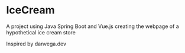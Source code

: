 # IceCream

A project using Java Spring Boot and Vue.js creating the webpage of a hypothetical ice cream store

Inspired by danvega.dev
